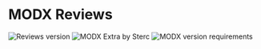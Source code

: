 # MODX Reviews
![Reviews version](https://img.shields.io/badge/version-1.0.0-blue.svg) ![MODX Extra by Sterc](https://img.shields.io/badge/checked%20by-oene-tjeerd-blue.svg) ![MODX version requirements](https://img.shields.io/badge/modx%20version%20requirement-2.4%2B-brightgreen.svg)
